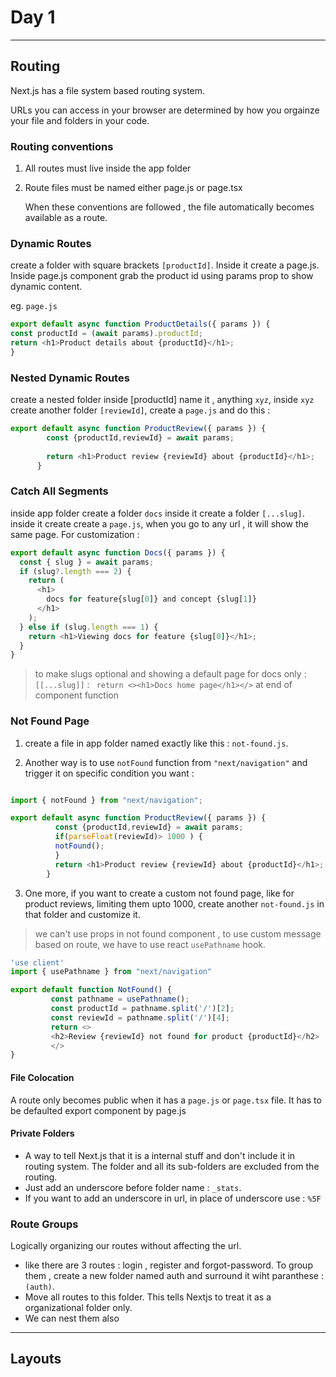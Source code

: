 # Day 1

---

## Routing 

Next.js has a file system based routing system.

URLs you can access in your browser are determined by how you orgainze your file and folders in your code.

### Routing conventions

1. All routes must live inside the app folder
2. Route files must be named either page.js or page.tsx
   
   When these conventions are followed , the file automatically becomes available as a route.

### Dynamic Routes

  create a folder with square brackets `[productId]`. Inside it create a page.js. Inside page.js component grab the product id using params prop to show dynamic content.
  
  eg. `page.js`

  ```javascript
  export default async function ProductDetails({ params }) {
  const productId = (await params).productId;
  return <h1>Product details about {productId}</h1>;
}
```

### Nested Dynamic Routes

  create a nested folder inside [productId] name it , anything `xyz`, inside `xyz` create another folder `[reviewId]`, create a `page.js` and do this :

  ``` javascript
export default async function ProductReview({ params }) {
          const {productId,reviewId} = await params;
          
          return <h1>Product review {reviewId} about {productId}</h1>;
        }
  ```

### Catch All Segments

inside app folder create a folder `docs` inside it create a folder `[...slug]`. inside it create create a `page.js`, when you go to any url , it will show the same page. For customization : 

```javascript
export default async function Docs({ params }) {
  const { slug } = await params;
  if (slug?.length === 2) {
    return (
      <h1>
        docs for feature{slug[0]} and concept {slug[1]}
      </h1>
    );
  } else if (slug.length === 1) {
    return <h1>Viewing docs for feature {slug[0]}</h1>;
  }
}
```

> to make slugs optional and showing a default page for docs only : `[[...slug]]` : ` return <><h1>Docs home page</h1></>` at end of component function

### Not Found Page

1. create a file in app folder named exactly like this : `not-found.js`.

2. Another way is to use `notFound` function from `"next/navigation"` and trigger it on specific condition you want : 
```javascript

import { notFound } from "next/navigation";

export default async function ProductReview({ params }) {
          const {productId,reviewId} = await params;
          if(parseFloat(reviewId)> 1000 ) {
          notFound();
          }
          return <h1>Product review {reviewId} about {productId}</h1>;
        }
```

3. One more, if you want to create a custom not found page, like for product reviews, limiting them upto 1000, create another `not-found.js` in that folder and customize it.

> we can't use props in not found component , to use custom message based on route, we have to use react `usePathname` hook.
 ```javascript
 'use client'
import { usePathname } from "next/navigation"

export default function NotFound() {
          const pathname = usePathname();
          const productId = pathname.split('/')[2];
          const reviewId = pathname.split('/')[4];
          return <>
          <h2>Review {reviewId} not found for product {productId}</h2>      
          </>
}
```

#### File Colocation
 A route only becomes public when it has a `page.js` or `page.tsx` file. It has to be defaulted export component by page.js

#### Private Folders
 - A way to tell Next.js that it is a internal stuff and don't include it in routing system. The folder and all its sub-folders are excluded from the routing.
 - Just add an underscore before folder name : `_stats`.
 - If you want to add an underscore in url, in place of underscore use : `%5F`

### Route Groups 
Logically organizing our routes without affecting the url.
  - like there are 3 routes : login , register and forgot-password. To group them , create a new folder named auth and surround it wiht paranthese : `(auth)`.
  -  Move all routes to this folder. This tells Nextjs to treat it as a organizational folder only.
  -  We can nest them also
  

---

## Layouts

        